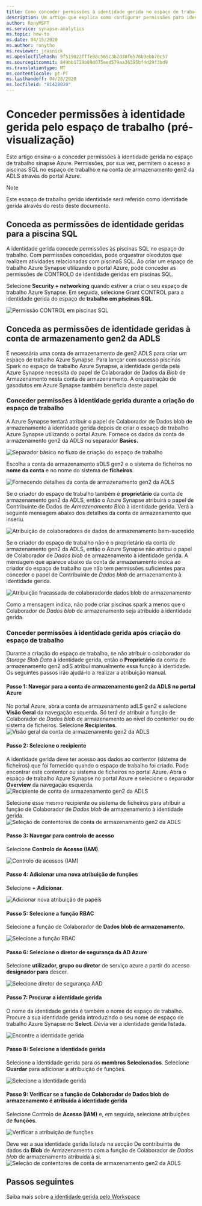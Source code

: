 ```yaml
---
title: Como conceder permissões à identidade gerida no espaço de trabalho azure synapse
description: Um artigo que explica como configurar permissões para identidade gerida no espaço de trabalho Azure Synapse.
author: RonyMSFT
ms.service: synapse-analytics
ms.topic: how-to
ms.date: 04/15/2020
ms.author: ronytho
ms.reviewer: jrasnick
ms.openlocfilehash: 9f519022fffe98c565c3b2d30f6578b9ebb70c57
ms.sourcegitcommit: 849bb1729b89d075eed579aa36395bf4d29f3bd9
ms.translationtype: MT
ms.contentlocale: pt-PT
ms.lasthandoff: 04/28/2020
ms.locfileid: "81428020"
---
```

# <a name="grant-permissions-to-workspace-managed-identity-preview"></a>Conceder permissões à identidade gerida pelo espaço de trabalho (pré-visualização)

Este artigo ensina-o a conceder permissões à identidade gerida no espaço de trabalho sinapse Azure. Permissões, por sua vez, permitem o acesso a piscinas SQL no espaço de trabalho e na conta de armazenamento gen2 da ADLS através do portal Azure.

>[!NOTE]
>Este espaço de trabalho gerido identidade será referido como identidade gerida através do resto deste documento.

## <a name="grant-the-managed-identity--permissions-to-the-sql-pool"></a>Conceda as permissões de identidade geridas para a piscina SQL

A identidade gerida concede permissões às piscinas SQL no espaço de trabalho. Com permissões concedidas, pode orquestrar oleodutos que realizem atividades relacionadas com piscinaS SQL. Ao criar um espaço de trabalho Azure Synapse utilizando o portal Azure, pode conceder as permissões de CONTROLO de identidade geridas em piscinas SQL.

Selecione **Security + networking** quando estiver a criar o seu espaço de trabalho Azure Synapse. Em seguida, selecione Grant CONTROL para a identidade gerida do espaço de **trabalho em piscinas SQL**.

![Permissão CONTROL em piscinas SQL](./media/how-to-grant-workspace-managed-identity-permissions/configure-workspace-managed-identity-16.png)

## <a name="grant-the-managed-identity-permissions-to-adls-gen2-storage-account"></a>Conceda as permissões de identidade geridas à conta de armazenamento gen2 da ADLS

É necessária uma conta de armazenamento de gen2 ADLS para criar um espaço de trabalho Azure Synapse. Para lançar com sucesso piscinas Spark no espaço de trabalho Azure Synapse, a identidade gerida pela Azure Synapse necessita do papel de Colaborador de Dados da *Blob* de Armazenamento nesta conta de armazenamento. A orquestração de gasodutos em Azure Synapse também beneficia deste papel.

### <a name="grant-permissions-to-managed-identity-during-workspace-creation"></a>Conceder permissões à identidade gerida durante a criação do espaço de trabalho

A Azure Synapse tentará atribuir o papel de Colaborador de Dados blob de armazenamento à identidade gerida depois de criar o espaço de trabalho Azure Synapse utilizando o portal Azure. Fornece os dados da conta de armazenamento gen2 da ADLS no separador **Basics.**

![Separador básico no fluxo de criação do espaço de trabalho](./media/how-to-grant-workspace-managed-identity-permissions/configure-workspace-managed-identity-1.png)

Escolha a conta de armazenamento aDLS gen2 e o sistema de ficheiros no **nome da conta** e no nome do sistema de **ficheiros**.

![Fornecendo detalhes da conta de armazenamento gen2 da ADLS](./media/how-to-grant-workspace-managed-identity-permissions/configure-workspace-managed-identity-2.png)

Se o criador do espaço de trabalho também é **proprietário** da conta de armazenamento gen2 da ADLS, então o Azure Synapse atribuirá o papel de Contribuinte de Dados de *Armazenamento Blob* à identidade gerida. Verá a seguinte mensagem abaixo dos detalhes da conta de armazenamento que inseriu.

![Atribuição de colaboradores de dados de armazenamento bem-sucedido](./media/how-to-grant-workspace-managed-identity-permissions/configure-workspace-managed-identity-3.png)

Se o criador do espaço de trabalho não é o proprietário da conta de armazenamento gen2 da ADLS, então o Azure Synapse não atribui o papel de Colaborador de *Dados blob* de armazenamento à identidade gerida. A mensagem que aparece abaixo da conta de armazenamento indica ao criador do espaço de trabalho que não tem permissões suficientes para conceder o papel de Contribuinte de *Dados blob* de armazenamento à identidade gerida.

![Atribuição fracassada de colaboradorde dados blob de armazenamento](./media/how-to-grant-workspace-managed-identity-permissions/configure-workspace-managed-identity-4.png)

Como a mensagem indica, não pode criar piscinas spark a menos que o Colaborador de *Dados blob* de armazenamento seja atribuído à identidade gerida.

### <a name="grant-permissions-to-managed-identity-after-workspace-creation"></a>Conceder permissões à identidade gerida após criação do espaço de trabalho

Durante a criação do espaço de trabalho, se não atribuir o colaborador do *Storage Blob Data* à identidade gerida, então o **Proprietário** da conta de armazenamento gen2 adlS atribui manualmente essa função à identidade. Os seguintes passos irão ajudá-lo a realizar a atribuição manual.

#### <a name="step-1-navigate-to-the-adls-gen2-storage-account-in-azure-portal"></a>Passo 1: Navegar para a conta de armazenamento gen2 da ADLS no portal Azure

No portal Azure, abra a conta de armazenamento adLS gen2 e selecione **Visão Geral** da navegação esquerda. Só terá de atribuir a função de Colaborador de *Dados blob* de armazenamento ao nível do contentor ou do sistema de ficheiros. Selecione **Recipientes**.  
![Visão geral da conta de armazenamento gen2 da ADLS](./media/how-to-grant-workspace-managed-identity-permissions/configure-workspace-managed-identity-5.png)

#### <a name="step-2-select-the-container"></a>Passo 2: Selecione o recipiente

A identidade gerida deve ter acesso aos dados ao contentor (sistema de ficheiros) que foi fornecido quando o espaço de trabalho foi criado. Pode encontrar este contentor ou sistema de ficheiros no portal Azure. Abra o espaço de trabalho Azure Synapse no portal Azure e selecione o separador **Overview** da navegação esquerda.
![Recipiente de conta de armazenamento gen2 da ADLS](./media/how-to-grant-workspace-managed-identity-permissions/configure-workspace-managed-identity-7.png)


Selecione esse mesmo recipiente ou sistema de ficheiros para atribuir a função de Colaborador de *Dados blob* de armazenamento à identidade gerida.
![Seleção de contentores de conta de armazenamento gen2 da ADLS](./media/how-to-grant-workspace-managed-identity-permissions/configure-workspace-managed-identity-6.png)

#### <a name="step-3-navigate-to-access-control"></a>Passo 3: Navegar para controlo de acesso

Selecione **Controlo de Acesso (IAM)**.

![Controlo de acessos (IAM)](./media/how-to-grant-workspace-managed-identity-permissions/configure-workspace-managed-identity-8.png)

#### <a name="step-4-add-a-new-role-assignment"></a>Passo 4: Adicionar uma nova atribuição de funções

Selecione **+ Adicionar**.

![Adicionar nova atribuição de papéis](./media/how-to-grant-workspace-managed-identity-permissions/configure-workspace-managed-identity-9.png)

#### <a name="step-5-select-the-rbac-role"></a>Passo 5: Selecione a função RBAC

Selecione a função de Colaborador de **Dados blob de armazenamento.**

![Selecione a função RBAC](./media/how-to-grant-workspace-managed-identity-permissions/configure-workspace-managed-identity-10.png)

#### <a name="step-6-select-the-azure-ad-security-principal"></a>Passo 6: Selecione o diretor de segurança da AD Azure

Selecione **utilizador, grupo ou diretor** de serviço azure a partir do acesso **designador para** descer.

![Selecione diretor de segurança AAD](./media/how-to-grant-workspace-managed-identity-permissions/configure-workspace-managed-identity-11.png)

#### <a name="step-7-search-for-the-managed-identity"></a>Passo 7: Procurar a identidade gerida

O nome da identidade gerida é também o nome do espaço de trabalho. Procure a sua identidade gerida introduzindo o seu nome de espaço de trabalho Azure Synapse no **Select**. Devia ver a identidade gerida listada.

![Encontre a identidade gerida](./media/how-to-grant-workspace-managed-identity-permissions/configure-workspace-managed-identity-12.png)

#### <a name="step-8-select-the-managed-identity"></a>Passo 8: Selecione a identidade gerida

Selecione a identidade gerida para os **membros Selecionados**. Selecione **Guardar** para adicionar a atribuição de funções.

![Selecione a identidade gerida](./media/how-to-grant-workspace-managed-identity-permissions/configure-workspace-managed-identity-13.png)

#### <a name="step-9-verify-that-the-storage-blob-data-contributor-role-is-assigned-to-the-managed-identity"></a>Passo 9: Verificar se a função de Colaborador de Dados blob de armazenamento é atribuída à identidade gerida

Selecione Controlo de **Acesso (IAM)** e, em seguida, selecione atribuições de **funções**.

![Verificar a atribuição de funções](./media/how-to-grant-workspace-managed-identity-permissions/configure-workspace-managed-identity-14.png)

Deve ver a sua identidade gerida listada na secção De contribuinte de dados da **Blob** de Armazenamento com a função de Colaborador de *Dados blob* de armazenamento atribuída à si. 
![Seleção de contentores de conta de armazenamento gen2 da ADLS](./media/how-to-grant-workspace-managed-identity-permissions/configure-workspace-managed-identity-15.png)

## <a name="next-steps"></a>Passos seguintes

Saiba mais sobre [a identidade gerida pelo Workspace](./synapse-workspace-managed-identity.md)

